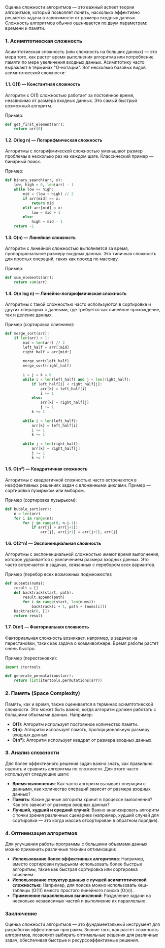 Оценка сложности алгоритмов — это важный аспект теории алгоритмов, который позволяет понять, насколько эффективно решается задача в зависимости от размера входных данных. Сложность алгоритмов обычно оценивается по двум параметрам: времени и памяти.

### 1. **Асимптотиеская сложность**

Асимптотиеская сложность (или сложность на больших данных) — это мера того, как растет время выполнения алгоритма или потребление памяти по мере увеличения входных данных. Асимптотику часто выражают в терминах "O-нотации". Вот несколько базовых видов асимптотиеской сложности:

#### 1.1. **O(1) — Константная сложность**
Алгоритм с O(1) сложностью работает за постоянное время, независимо от размера входных данных. Это самый быстрый возможный алгоритм.

Пример:
```python
def get_first_element(arr):
    return arr[0]
````

#### 1.2. **O(log n) — Логарифмическая сложность**

Алгоритмы с логарифмической сложностью уменьшают размер проблемы в несколько раз на каждом шаге. Классический пример — бинарный поиск.

Пример:

```python
def binary_search(arr, x):
    low, high = 0, len(arr) - 1
    while low <= high:
        mid = (low + high) // 2
        if arr[mid] == x:
            return mid
        elif arr[mid] < x:
            low = mid + 1
        else:
            high = mid - 1
    return -1
```

#### 1.3. **O(n) — Линейная сложность**

Алгоритм с линейной сложностью выполняется за время, пропорциональное размеру входных данных. Это типичная сложность для простых операций, таких как проход по массиву.

Пример:

```python
def sum_elements(arr):
    return sum(arr)
```

#### 1.4. **O(n log n) — Линейно-логарифмическая сложность**

Алгоритмы с такой сложностью часто используются в сортировке и других операциях с данными, где требуется как линейное прохождение, так и деление данных.

Пример (сортировка слиянием):

```python
def merge_sort(arr):
    if len(arr) > 1:
        mid = len(arr) // 2
        left_half = arr[:mid]
        right_half = arr[mid:]
        
        merge_sort(left_half)
        merge_sort(right_half)
        
        i = j = k = 0
        while i < len(left_half) and j < len(right_half):
            if left_half[i] < right_half[j]:
                arr[k] = left_half[i]
                i += 1
            else:
                arr[k] = right_half[j]
                j += 1
            k += 1
        
        while i < len(left_half):
            arr[k] = left_half[i]
            i += 1
            k += 1
        
        while j < len(right_half):
            arr[k] = right_half[j]
            j += 1
            k += 1
```

#### 1.5. **O(n²) — Квадратичная сложность**

Алгоритмы с квадратичной сложностью часто встречаются в неэффективных решениях задач с вложенными циклами. Пример — сортировка пузырьком или выбором.

Пример (сортировка пузырьком):

```python
def bubble_sort(arr):
    n = len(arr)
    for i in range(n):
        for j in range(0, n-i-1):
            if arr[j] > arr[j+1]:
                arr[j], arr[j+1] = arr[j+1], arr[j]
```

#### 1.6. **O(2^n) — Экспоненциальная сложность**

Алгоритмы с экспоненциальной сложностью имеют время выполнения, которое удваивается с увеличением размера входных данных. Это часто встречается в задачах, связанных с перебором всех вариантов.

Пример (перебор всех возможных подмножеств):

```python
def subsets(nums):
    result = []
    def backtrack(start, path):
        result.append(path)
        for i in range(start, len(nums)):
            backtrack(i + 1, path + [nums[i]])
    backtrack(0, [])
    return result
```

#### 1.7. **O(n!) — Факториальная сложность**

Факториальная сложность возникает, например, в задачах на перестановки, таких как задача о коммивояжере. Время работы растет очень быстро.

Пример (перестановки):

```python
import itertools

def generate_permutations(arr):
    return list(itertools.permutations(arr))
```

### 2. **Память (Space Complexity)**

Память, как и время, также оценивается в терминах асимптотиеской сложности. Это может быть важно, когда алгоритм должен работать с большими объемами данных. Например:

- **O(1)**: Алгоритм использует постоянное количество памяти.
- **O(n)**: Алгоритм использует память, пропорциональную размеру входных данных.
- **O(n²)**: Алгоритм использует квадрат от размера входных данных.

### 3. **Анализ сложности**

Для более эффективного решения задач важно знать, как правильно оценить и сравнить алгоритмы по сложности. Для этого часто используют следующие шаги:

- **Время выполнения**: Как часто алгоритм вызывает операции с данными, как количество операций зависит от размера входных данных?
- **Память**: Какие данные алгоритм хранит в процессе выполнения? Как это зависит от размера входных данных?
- **Лучший, худший и средний случай**: Важно анализировать алгоритм с точки зрения различных сценариев (например, худший случай для сортировки — это когда массив отсортирован в обратном порядке).

### 4. **Оптимизация алгоритмов**

Для улучшения работы программы с большими объемами данных можно применить различные техники оптимизации:

- **Использование более эффективных алгоритмов**: Например, вместо сортировки пузырьком использовать более быстрые алгоритмы, такие как быстрая сортировка или сортировка слиянием.
- **Использование структур данных с лучшей асимптотической сложностью**: Например, для поиска можно использовать хеш-таблицы (O(1)) вместо простого линейного поиска (O(n)).
- **Применение параллельных вычислений**: Разделение задачи на несколько независимых частей и выполнение их параллельно.

### Заключение

Оценка сложности алгоритмов — это фундаментальный инструмент для разработки эффективных программ. Знание того, как растет сложность алгоритмов, позволяет выбирать оптимальные решения для различных задач, обеспечивая быстрые и ресурсоэффективные решения.